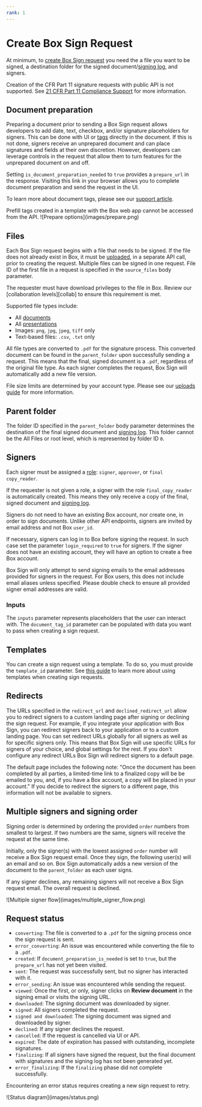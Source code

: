 ```yaml
---
rank: 1
---
```


# Create Box Sign Request

At minimum, to [create Box Sign request][create] you need
the a file you want to be signed, a destination folder for the signed
document/[signing log][log], and signers. 

<Samples id='post_sign_requests' />

<Message type='warning'>

Creation of the CFR Part 11 signature requests with public API
is not supported. See [21 CFR Part 11 Compliance Support][CFR]
for more information.

</Message>

## Document preparation

Preparing a document prior to sending a Box Sign request allows developers to
add date, text, checkbox, and/or signature placeholders for signers. This can be
done with UI or [tags][tags] directly in the document. If this is not done,
signers receive an unprepared document and can place signatures and fields at
their own discretion. However, developers can leverage controls in the request
that allow them to turn features for the unprepared document on and off. 

Setting `is_document_preparation_needed` to `true` provides a `prepare_url` in
the response. Visiting this link in your browser allows you to complete document
preparation and send the request in the UI. 

To learn more about document tags, please see our [support article][tags].

<Message type='warning'>
Prefill tags created in a template with the Box web app cannot be accessed from
the API.
</Message>

<ImageFrame border center shadow>
  ![Prepare options](images/prepare.png)
</ImageFrame>

## Files

Each Box Sign request begins with a file that needs to be signed. If the file
does not already exist in Box, it must be [uploaded][upload], in a separate
API call, prior to creating the request. Multiple files can be signed in one
request. File ID of the first file in a request is specified in the
`source_files` body parameter.

<Message type='warning'>
The requester must have download privileges to the file in Box. Review
our [collaboration levels][collab] to ensure this requirement is met.
</Message>

Supported file types include:

- All [documents][documents]
- All [presentations][presentations]
- Images: `png`, `jpg`, `jpeg`, `tiff` only
- Text-based files: `.csv`, `.txt` only

All file types are converted to `.pdf` for the signature process. This converted
document can be found in the `parent_folder` upon successfully sending a
request. This means that the final, signed document is a `.pdf`, regardless of
the original file type. As each signer completes the request, Box Sign will
automatically add a new file version.

File size limits are determined by your account type. Please see our
[uploads guide][uploads] for more information. 

## Parent folder

The folder ID specified in the `parent_folder` body parameter determines the
destination of the final signed document and [signing log][log]. This folder
cannot be the All Files or root level, which is represented by folder ID `0`. 

## Signers

Each signer must be assigned a [role][role]:  `signer`, `approver`, or `final copy_reader`.

If the requester is not given a role, a signer with the role `final_copy_reader`
is automatically created. This means they only receive a copy of the final,
signed document and [signing log][log].

Signers do not need to have an existing Box account, nor create one, in order to
sign documents. Unlike other API endpoints, signers are invited by email address
and not Box `user_id`. 

If necessary, signers can log in to Box before signing the request. In such
case set the parameter `login_required` to `true` for signers. If the signer
does not have an existing account, they will have an option to create a free
Box account.

<Message type='warning'> 
Box Sign will only attempt to send signing emails to the email addresses
provided for signers in the request. For Box users, this does not include email
aliases unless specified. Please double check to ensure all provided signer
email addresses are valid.
</Message>

### Inputs

The `inputs` parameter represents placeholders that the user can interact with. 
The `document_tag_id` parameter can be populated with data you want to
pass when creating a sign request.

## Templates

You can create a sign request using a template.
To do so, you must provide the `template_id` parameter.
See [this guide][templates] to learn more about using templates
when creating sign requests. 

## Redirects

The URLs specified in the `redirect_url` and `declined_redirect_url`
allow you to redirect signers to a custom landing page
after signing or declining the sign request.
For example, if you integrate your application with Box Sign,
you can redirect signers back to your application
or to a custom landing page.
You can set redirect URLs globally for all signers
as well as for specific signers only.
This means that Box Sign will use specific URLs
for signers of your choice, and global
settings for the rest.
If you don't configure any redirect URLs
Box Sign will redirect signers to a default page.

<Message type='warning'> 
The default page includes the following note:
"Once the document has been completed by all parties,
a limited-time link to a finalized copy will be be emailed to you,
and, if you have a Box account, a copy will be placed in your account."
If you decide to redirect the signers to a different page, this information
will not be available to signers.
</Message>

## Multiple signers and signing order

Signing order is determined by ordering the provided `order` numbers from
smallest to largest. If two numbers are the same, signers will receive the
request at the same time.

Initially, only the signer(s) with the lowest assigned `order` number will
receive a Box Sign request email. Once they sign, the following user(s) will
an email and so on. Box Sign automatically adds a new version of the
document to the `parent_folder` as each user signs.  

If any signer declines, any remaining signers will not receive a Box Sign
request email. The overall request is declined.

<ImageFrame border center shadow>
  ![Multiple signer flow](images/multiple_signer_flow.png)
</ImageFrame>

## Request status

- `converting`: The file is converted to a `.pdf` for the signing process once
  the sign request is sent.
- `error_converting`: An issue was encountered while converting the file to a
  `.pdf`.
- `created`: If `document_preparation_is_needed` is set to `true`, but the
  `prepare_url` has not yet been visited.
- `sent`: The request was successfully sent, but no signer has interacted with
 it.
- `error_sending`: An issue was encountered while sending the request.
- `viewed`: Once the first, or only, signer clicks on **Review document** in
  the signing email or visits the signing URL.
- `downloaded`: The signing document was downloaded by signer.
- `signed`: All signers completed the request.
- `signed and downloaded`: The signing document was signed and downloaded by
 signer.
- `declined`: If any signer declines the request.
- `cancelled`: If the request is cancelled via UI or API.
- `expired`: The date of expiration has passed with outstanding, incomplete
  signatures.
- `finalizing`: If all signers have signed the request,
   but the final document with signatures and the signing
   log has not been generated yet.
- `error_finalizing`: If the `finalizing` phase did not complete successfully.

Encountering an error status requires creating a new sign request to retry.

<ImageFrame border center shadow>
  ![Status diagram](images/status.png)
</ImageFrame>

[upload]: e://post-files-content/
[documents]: g://representations/supported-file-types/#documents
[presentations]: g://representations/supported-file-types/#presentations
[uploads]: g://uploads/direct
[create]: e://post-sign-requests
<!-- i18n-enable localize-links -->
[tags]: https://support.box.com/hc/en-us/articles/4404085855251-Creating-templates-using-tags
[log]: https://support.box.com/hc/en-us/articles/4404095202579-Viewing-the-signing-log
[role]: https://support.box.com/hc/en-us/articles/4404105660947-Roles-for-signers
[collab]: https://support.box.com/hc/en-us/articles/360044196413-Understanding-Collaborator-Permission-Levels
<!-- i18n-disable localize-links -->
[embed]: g://embed/box-embed
[embedguide]: g://embed/box-embed#programmatically
[signrequest]: e://post-sign-requests
[externalid]: e://post-sign-requests#param-signers-embed_url_external_user_id
[cloudgame]: g://embed/box-embed#cloud-game
[templates]: g://box-sign/sign-templates
[CFR]: https://support.box.com/hc/en-us/articles/24169443030163
